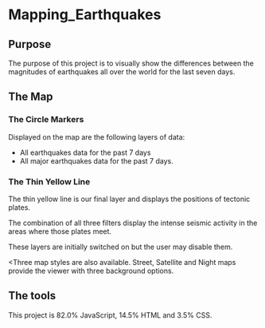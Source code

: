 # Mapping_Earthquakes

## Purpose 
The purpose of this project is to visually show the differences between the magnitudes of earthquakes all over the world for the last seven days.

## The Map

### The Circle Markers

Displayed on the map are the following layers of data: 

- All earthquakes data for the past 7 days
- All major earthquakes data for the past 7 days. 

### The Thin Yellow Line
The thin yellow line is our final layer and displays the positions of tectonic plates. 

The combination of all three filters display the intense seismic activity in the areas where those plates meet. 

These layers are initially switched on but the user may disable them. 

<Three map styles are also available. Street, Satellite and Night maps provide the viewer with three background options. 

## The tools
This project is 82.0% JavaScript, 14.5% HTML and 3.5% CSS.
